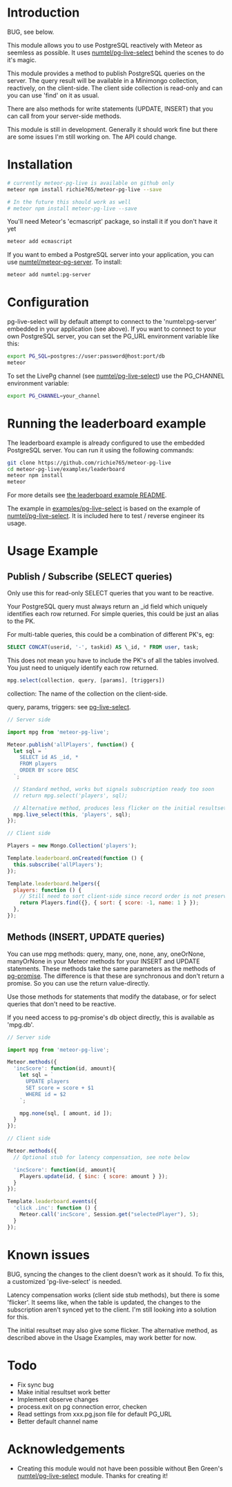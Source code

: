 # Introduction
BUG, see below.

This module allows you to use PostgreSQL reactively with Meteor as seemless
as possible. It uses [numtel/pg-live-select](https://github.com/numtel/pg-live-select)
behind the scenes to do it's magic.

This module provides a method to publish PostgreSQL queries on the server. The query
result will be available in a Minimongo collection, reactively, on the client-side.
The client side collection is read-only and can you can use 'find' on it as usual.

There are also methods for write statements (UPDATE, INSERT) that you can call from
your server-side methods.

This module is still in development. Generally it should work fine but there
are some issues I'm still working on. The API could change.

# Installation

```bash
# currently meteor-pg-live is available on github only
meteor npm install richie765/meteor-pg-live --save

# In the future this should work as well
# meteor npm install meteor-pg-live --save
```

You'll need Meteor's 'ecmascript' package, so install it if you don't have it yet

```bash
meteor add ecmascript
```

If you want to embed a PostgreSQL server into your application, you can use
[numtel/meteor-pg-server](https://github.com/numtel/meteor-pg-server). To
install:

```bash
meteor add numtel:pg-server
```

# Configuration
pg-live-select will by default attempt to connect to the 'numtel:pg-server'
embedded in your application (see above). If you want to connect to your own
PostgreSQL server, you can set the PG_URL environment variable like this:

```bash
export PG_SQL=postgres://user:password@host:port/db
meteor
```

To set the LivePg channel (see [numtel/pg-live-select](https://github.com/numtel/pg-live-select))
use the PG_CHANNEL environment variable:

```bash
export PG_CHANNEL=your_channel
```

# Running the leaderboard example
The leaderboard example is already configured to use the embedded
PostgreSQL server. You can run it using the following commands:

```bash
git clone https://github.com/richie765/meteor-pg-live
cd meteor-pg-live/examples/leaderboard
meteor npm install
meteor
```

For more details see [the leaderboard example README](https://github.com/Richie765/meteor-pg-live/tree/master/examples/leaderboard).

The example in [examples/pg-live-select](https://github.com/Richie765/meteor-pg-live/tree/master/examples/pg-live-select) is based on the example of [numtel/pg-live-select](https://github.com/numtel/pg-live-select). It is included here to test / reverse engineer its usage.

# Usage Example
## Publish / Subscribe (SELECT queries)
Only use this for read-only SELECT queries that you want to be reactive.

Your PostgreSQL query must always return an \_id field which uniquely identifies
each row returned. For simple queries, this could be just an alias to the PK.

For multi-table queries, this could be a combination of different PK's, eg:

```sql
SELECT CONCAT(userid, '-', taskid) AS \_id, * FROM user, task;
```

This does not mean you have to include the PK's of all the tables involved.
You just need to uniquely identify each row returned.

```javascript
mpg.select(collection, query, [params], [triggers])
```

collection: The name of the collection on the client-side.

query, params, triggers: see [pg-live-select](https://github.com/numtel/pg-live-select#livepgprototypeselectquery-params-triggers).

```javascript
// Server side

import mpg from 'meteor-pg-live';

Meteor.publish('allPlayers', function() {
  let sql = `
    SELECT id AS _id, *
    FROM players
    ORDER BY score DESC
  `;

  // Standard method, works but signals subscription ready too soon
  // return mpg.select('players', sql);

  // Alternative method, produces less flicker on the initial resultset
  mpg.live_select(this, 'players', sql);
});

// Client side

Players = new Mongo.Collection('players');

Template.leaderboard.onCreated(function () {
  this.subscribe('allPlayers');
});

Template.leaderboard.helpers({
  players: function () {
    // Still need to sort client-side since record order is not preserved
    return Players.find({}, { sort: { score: -1, name: 1 } });
  },
});
```

## Methods (INSERT, UPDATE queries)
You can use mpg methods: query, many, one, none, any, oneOrNone, manyOrNone in your
Meteor methods for your INSERT and UPDATE statements. These methods take the
same parameters as the methods of [pg-promise](https://github.com/vitaly-t/pg-promise).
The difference is that these are synchronous and don't return a promise.
So you can use the return value-directly.

Use those methods for statements that modify the database, or for select queries
that don't need to be reactive.

If you need access to pg-promise's db object directly, this is available as
'mpg.db'.

```javascript
// Server side

import mpg from 'meteor-pg-live';

Meteor.methods({
  'incScore': function(id, amount){
    let sql = `
      UPDATE players
      SET score = score + $1
      WHERE id = $2
    `;

    mpg.none(sql, [ amount, id ]);
  }
});

// Client side

Meteor.methods({
  // Optional stub for latency compensation, see note below

  'incScore': function(id, amount){
    Players.update(id, { $inc: { score: amount } });    
  }
});

Template.leaderboard.events({
  'click .inc': function () {
    Meteor.call('incScore', Session.get("selectedPlayer"), 5);
  }
});
```

# Known issues
BUG, syncing the changes to the client doesn't work as it should.
To fix this, a customized 'pg-live-select' is needed.

Latency compensation works (client side stub methods), but there is some
'flicker'. It seems like, when the table is updated, the changes to the
subscription aren't synced yet to the client. I'm still looking into a
solution for this.

The initial resultset may also give some flicker. The alternative method,
as described above in the Usage Examples, may work better for now.

# Todo
* Fix sync bug
* Make initial resultset work better
* Implement observe changes
* process.exit on pg connection error, checken
* Read settings from xxx.pg.json file for default PG_URL
* Better default channel name

# Acknowledgements
* Creating this module would not have been possible without Ben Green's
[numtel/pg-live-select](https://github.com/numtel/pg-live-select) module.
Thanks for creating it!
